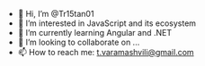 - 👋 Hi, I’m @Tr15tan01
- 👀 I’m interested in JavaScript and its ecosystem
- 🌱 I’m currently learning Angular and .NET
- 💞️ I’m looking to collaborate on ...
- 📫 How to reach me: t.varamashvili@gmail.com

<!---
Tr15tan01/Tr15tan01 is a ✨ special ✨ repository because its `README.md` (this file) appears on your GitHub profile.
You can click the Preview link to take a look at your changes.
--->
